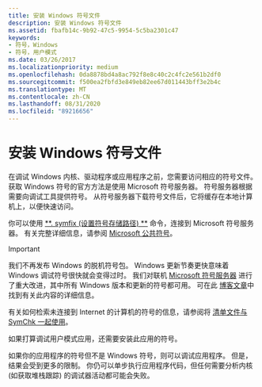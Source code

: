 ```yaml
---
title: 安装 Windows 符号文件
description: 安装 Windows 符号文件
ms.assetid: fbafb14c-9b92-47c5-9954-5c5ba2301c47
keywords:
- 符号，Windows
- 符号，用户模式
ms.date: 03/26/2017
ms.localizationpriority: medium
ms.openlocfilehash: 0da8878bd4a8ac792f8e8c40c2c4fc2e561b2df0
ms.sourcegitcommit: f500ea2fbfd3e849eb82ee67d011443bff3e2b4c
ms.translationtype: MT
ms.contentlocale: zh-CN
ms.lasthandoff: 08/31/2020
ms.locfileid: "89216656"
---
```

# <a name="installing-windows-symbol-files"></a>安装 Windows 符号文件

在调试 Windows 内核、驱动程序或应用程序之前，您需要访问相应的符号文件。 获取 Windows 符号的官方方法是使用 Microsoft 符号服务器。 符号服务器根据需要向调试工具提供符号。 从符号服务器下载符号文件后，它将缓存在本地计算机上，以便快速访问。 

你可以使用 [**. symfix (设置符号存储路径) **](-symfix--set-symbol-store-path-.md) 命令，连接到 Microsoft 符号服务器。 有关完整详细信息，请参阅 [Microsoft 公共符号](microsoft-public-symbols.md)。

> [!IMPORTANT]
> 我们不再发布 Windows 的脱机符号包。 Windows 更新节奏更快意味着 Windows 调试符号很快就会变得过时。 我们对联机 [Microsoft 符号服务器](microsoft-public-symbols.md) 进行了重大改进，其中所有 Windows 版本和更新的符号都可用。 可在此 [博客文章](/archive/blogs/windbg/update-on-microsofts-symbol-server)中找到有关此内容的详细信息。 
>
> 有关如何检索未连接到 Internet 的计算机的符号的信息，请参阅将 [清单文件与 SymChk 一起使用](using-a-manifest-file-with-symchk.md)。

如果打算调试用户模式应用，还需要安装此应用的符号。

如果你的应用程序的符号但不是 Windows 符号，则可以调试应用程序。 但是，结果会受到更多的限制。 你仍可以单步执行应用程序代码，但任何需要分析内核 (如获取堆栈跟踪) 的调试器活动都可能会失败。